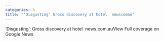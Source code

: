 ```yaml
---
categories: h
title: "‘Disgusting’ Gross discovery at hotel  newscomau"
---
```

‘Disgusting’: Gross discovery at hotel&nbsp;&nbsp;news.com.auView Full coverage on Google News